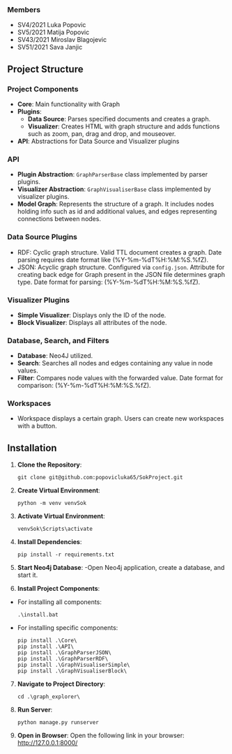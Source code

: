 ### Members
- SV4/2021 Luka Popovic
- SV5/2021 Matija Popovic
- SV43/2021 Miroslav Blagojevic
- SV51/2021 Sava Janjic
## Project Structure

### Project Components
- **Core**: Main functionality with Graph
- **Plugins**:
  - **Data Source**: Parses specified documents and creates a graph.
  - **Visualizer**: Creates HTML with graph structure and adds functions such as zoom, pan, drag and drop, and mouseover.
- **API**: Abstractions for Data Source and Visualizer plugins

### API
- **Plugin Abstraction**: `GraphParserBase` class implemented by parser plugins.
- **Visualizer Abstraction**: `GraphVisualiserBase` class implemented by visualizer plugins.
- **Model Graph**: Represents the structure of a graph. It includes nodes holding info such as id and additional values, and edges      representing connections between nodes.

### Data Source Plugins
- RDF: Cyclic graph structure. Valid TTL document creates a graph. Date parsing requires date format like (%Y-%m-%dT%H:%M:%S.%fZ).
- JSON: Acyclic graph structure. Configured via `config.json`. Attribute for creating back edge for Graph present in the JSON file        determines graph type. Date format for parsing: (%Y-%m-%dT%H:%M:%S.%fZ).

### Visualizer Plugins
- **Simple Visualizer**: Displays only the ID of the node.
- **Block Visualizer**: Displays all attributes of the node.

### Database, Search, and Filters
- **Database**: Neo4J utilized.
- **Search**: Searches all nodes and edges containing any value in node values.
- **Filter**: Compares node values with the forwarded value. Date format for comparison: (%Y-%m-%dT%H:%M:%S.%fZ).

### Workspaces
- Workspace displays a certain graph. Users can create new workspaces with a button.

## Installation

1. **Clone the Repository**:
    ```
    git clone git@github.com:popovicluka65/SokProject.git
    ```
2. **Create Virtual Environment**:
    ```
    python -m venv venvSok
    ```
3. **Activate Virtual Environment**:
    ```
    venvSok\Scripts\activate
    ```
4. **Install Dependencies**:
    ```
    pip install -r requirements.txt
    ```
5. **Start Neo4j Database**:
-Open Neo4j application, create a database, and start it.

6. **Install Project Components**:
- For installing all components:
  ```
  .\install.bat
  ```
- For installing specific components:
  ```
  pip install .\Core\
  pip install .\API\
  pip install .\GraphParserJSON\
  pip install .\GraphParserRDF\
  pip install .\GraphVisualiserSimple\
  pip install .\GraphVisualiserBlock\
  ```
7. **Navigate to Project Directory**:
   ```
   cd .\graph_explorer\
   ```
8. **Run Server**:
   ```
   python manage.py runserver
   ```
9. **Open in Browser**:
Open the following link in your browser: http://127.0.0.1:8000/